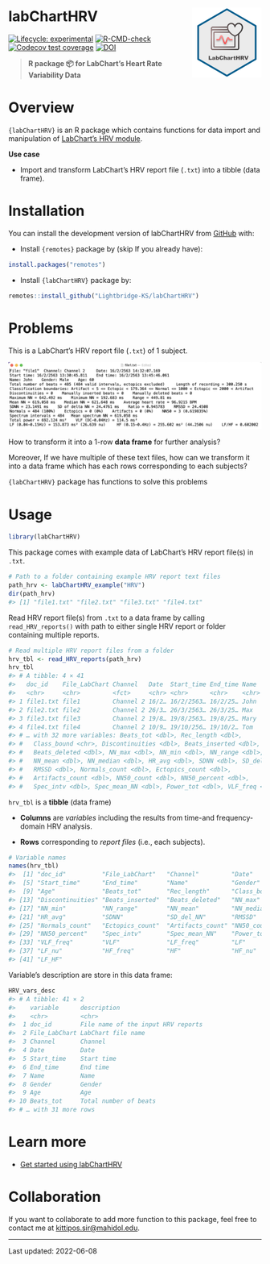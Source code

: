 
<!-- README.md is generated from README.Rmd. Please edit that file -->

# labChartHRV <a href="https://lightbridge-ks.github.io/labChartHRV/"><img src="man/figures/logo.png" align="right" height="138" /></a>

<!-- badges: start -->

[![Lifecycle:
experimental](https://img.shields.io/badge/lifecycle-experimental-orange.svg)](https://lifecycle.r-lib.org/articles/stages.html#experimental)
[![R-CMD-check](https://github.com/Lightbridge-KS/labChartHRV/actions/workflows/R-CMD-check.yaml/badge.svg)](https://github.com/Lightbridge-KS/labChartHRV/actions/workflows/R-CMD-check.yaml)
[![Codecov test
coverage](https://codecov.io/gh/Lightbridge-KS/labChartHRV/branch/main/graph/badge.svg)](https://app.codecov.io/gh/Lightbridge-KS/labChartHRV?branch=main)
[![DOI](https://zenodo.org/badge/480112543.svg)](https://zenodo.org/badge/latestdoi/480112543)
<!-- badges: end -->

> **R package :package: for LabChart’s Heart Rate Variability Data**

# Overview

`{labChartHRV}` is an R package which contains functions for data import
and manipulation of [LabChart’s HRV
module](https://www.adinstruments.com/products/hrv).

**Use case**

-   Import and transform LabChart’s HRV report file (`.txt`) into a
    tibble (data frame).

# Installation

You can install the development version of labChartHRV from
[GitHub](https://github.com/) with:

-   Install `{remotes}` package by (skip If you already have):

``` r
install.packages("remotes")
```

-   Install `{labChartHRV}` package by:

``` r
remotes::install_github("Lightbridge-KS/labChartHRV")
```

# Problems

This is a LabChart’s HRV report file (`.txt`) of 1 subject.

![](man/figures/hrv-rep-ex1.png)

How to transform it into a 1-row **data frame** for further analysis?

Moreover, If we have multiple of these text files, how can we transform
it into a data frame which has each rows corresponding to each subjects?

`{labChartHRV}` package has functions to solve this problems

# Usage

``` r
library(labChartHRV)
```

This package comes with example data of LabChart’s HRV report file(s) in
`.txt`.

``` r
# Path to a folder containing example HRV report text files
path_hrv <- labChartHRV_example("HRV")
dir(path_hrv)
#> [1] "file1.txt" "file2.txt" "file3.txt" "file4.txt"
```

Read HRV report file(s) from `.txt` to a data frame by calling
`read_HRV_reports()` with path to either single HRV report or folder
containing multiple reports.

``` r
# Read multiple HRV report files from a folder
hrv_tbl <- read_HRV_reports(path_hrv)
hrv_tbl
#> # A tibble: 4 × 41
#>   doc_id    File_LabChart Channel   Date  Start_time End_time Name  Gender   Age
#>   <chr>     <chr>         <fct>     <chr> <chr>      <chr>    <chr> <fct>  <int>
#> 1 file1.txt file1         Channel 2 16/2… 16/2/2563… 16/2/25… John  Male      60
#> 2 file2.txt file2         Channel 2 26/3… 26/3/2563… 26/3/25… Max   Male      56
#> 3 file3.txt file3         Channel 2 19/8… 19/8/2563… 19/8/25… Mary  Female    65
#> 4 file4.txt file4         Channel 2 10/9… 19/10/256… 19/10/2… Tom   Female    63
#> # … with 32 more variables: Beats_tot <dbl>, Rec_length <dbl>,
#> #   Class_bound <chr>, Discontinuities <dbl>, Beats_inserted <dbl>,
#> #   Beats_deleted <dbl>, NN_max <dbl>, NN_min <dbl>, NN_range <dbl>,
#> #   NN_mean <dbl>, NN_median <dbl>, HR_avg <dbl>, SDNN <dbl>, SD_del_NN <dbl>,
#> #   RMSSD <dbl>, Normals_count <dbl>, Ectopics_count <dbl>,
#> #   Artifacts_count <dbl>, NN50_count <dbl>, NN50_percent <dbl>,
#> #   Spec_intv <dbl>, Spec_mean_NN <dbl>, Power_tot <dbl>, VLF_freq <chr>, …
```

`hrv_tbl` is a **tibble** (data frame)

-   **Columns** are *variables* including the results from time-and
    frequency-domain HRV analysis.

-   **Rows** corresponding to *report files* (i.e., each subjects).

``` r
# Variable names
names(hrv_tbl)
#>  [1] "doc_id"          "File_LabChart"   "Channel"         "Date"           
#>  [5] "Start_time"      "End_time"        "Name"            "Gender"         
#>  [9] "Age"             "Beats_tot"       "Rec_length"      "Class_bound"    
#> [13] "Discontinuities" "Beats_inserted"  "Beats_deleted"   "NN_max"         
#> [17] "NN_min"          "NN_range"        "NN_mean"         "NN_median"      
#> [21] "HR_avg"          "SDNN"            "SD_del_NN"       "RMSSD"          
#> [25] "Normals_count"   "Ectopics_count"  "Artifacts_count" "NN50_count"     
#> [29] "NN50_percent"    "Spec_intv"       "Spec_mean_NN"    "Power_tot"      
#> [33] "VLF_freq"        "VLF"             "LF_freq"         "LF"             
#> [37] "LF_nu"           "HF_freq"         "HF"              "HF_nu"          
#> [41] "LF_HF"
```

Variable’s description are store in this data frame:

``` r
HRV_vars_desc
#> # A tibble: 41 × 2
#>    variable      description                       
#>    <chr>         <chr>                             
#>  1 doc_id        File name of the input HRV reports
#>  2 File_LabChart LabChart file name                
#>  3 Channel       Channel                           
#>  4 Date          Date                              
#>  5 Start_time    Start time                        
#>  6 End_time      End time                          
#>  7 Name          Name                              
#>  8 Gender        Gender                            
#>  9 Age           Age                               
#> 10 Beats_tot     Total number of beats             
#> # … with 31 more rows
```

# Learn more

-   [Get started using
    labChartHRV](https://lightbridge-ks.github.io/labChartHRV/articles/labChartHRV.html)

# Collaboration

If you want to collaborate to add more function to this package, feel
free to contact me at <kittipos.sir@mahidol.edu>.

------------------------------------------------------------------------

Last updated: 2022-06-08
